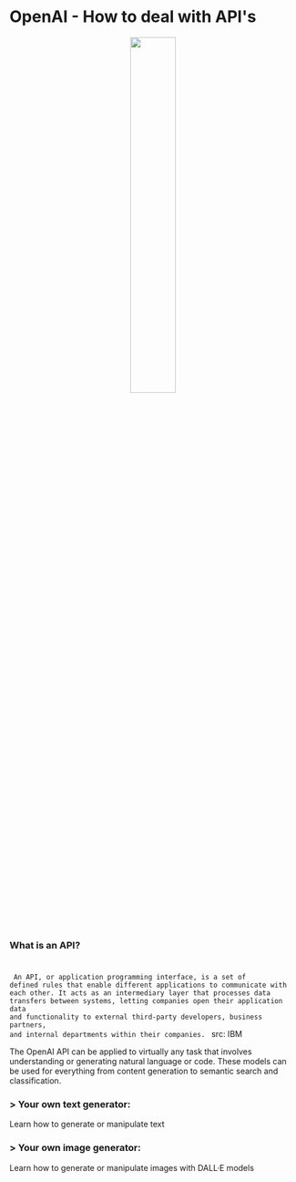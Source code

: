 # OpenAI - How to deal with API's
<div align='center'>
<img src="https://imgs.search.brave.com/T4DSowp-oCMR1Qmo2x07lvwASX7ackIFfHs_1fFDA4Y/rs:fit:1200:960:1/g:ce/aHR0cHM6Ly92ZW50/dXJlYmVhdC5jb20v/d3AtY29udGVudC91/cGxvYWRzLzIwMTkv/MDMvb3BlbmFpLTEu/cG5nP3pvb209MiZy/ZXNpemU9MTIwMCUy/QzYwMCZzdHJpcD1h/bGw" width=40%, height=40%/>
</div>

### What is an API?
#
<code> An API, or application programming interface, is a set of defined rules that enable different applications to communicate with each other. It acts as an intermediary layer that processes data transfers between systems, letting companies open their application data and functionality to external third-party developers, business partners, and internal departments within their companies. 
</code> src: IBM

The OpenAI API can be applied to virtually any task that involves understanding or generating natural language or code. 
These models can be used for everything from content generation to semantic search and classification.

### > Your own text generator:
Learn how to generate or manipulate text

### > Your own image generator: 
Learn how to generate or manipulate images with DALL·E models

